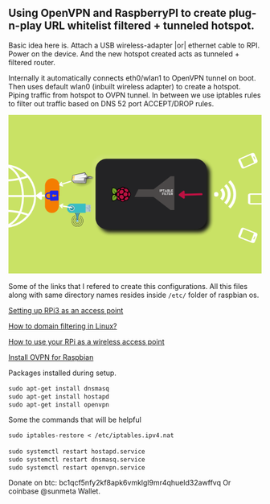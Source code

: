 ## Using OpenVPN and RaspberryPI to create plug-n-play URL whitelist filtered + tunneled hotspot.

Basic idea here is. Attach a USB wireless-adapter |or| ethernet cable to RPI. Power on the device. And the new hotspot created acts as tunneled + filtered router.

Internally it automatically connects eth0/wlan1 to OpenVPN tunnel on boot. Then uses default wlan0 (inbuilt wireless adapter) to create a hotspot. Piping traffic from hotspot to OVPN tunnel. In between we use iptables rules to filter out traffic based on DNS 52 port ACCEPT/DROP rules.

![repo](https://github.com/sanketmehta87/ovpn-rpi-whitelisting-router-/blob/main/turning.png?raw=true)

Some of the links that I refered to create this configurations. All this files along with same directory names resides inside `/etc/` folder of raspbian os.

[Setting up RPi3 as an access point](https://learn.sparkfun.com/tutorials/setting-up-a-raspberry-pi-3-as-an-access-point/all)

[How to domain filtering in Linux?](https://unix.stackexchange.com/questions/137904/how-to-do-domain-filtering-in-linux)

[How to use your RPi as a wireless access point](https://thepi.io/how-to-use-your-raspberry-pi-as-a-wireless-access-point)

[Install OVPN for Raspbian](https://ovpn.com/en/guides/raspberry-pi-raspbian)

Packages installed during setup.
```
sudo apt-get install dnsmasq
sudo apt-get install hostapd
sudo apt-get install openvpn
```

Some the commands that will be helpful
```
sudo iptables-restore < /etc/iptables.ipv4.nat

sudo systemctl restart hostapd.service 
sudo systemctl restart dnsmasq.service 
sudo systemctl restart openvpn.service 

```
Donate on btc:
bc1qcf5nfy2kf8apk6vmklgl9mr4qhueld32awffvq
Or coinbase @sunmeta Wallet.
